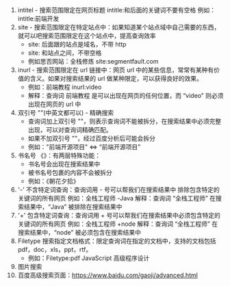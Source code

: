 1. intitel - 搜索范围限定在网页标题
   intitle:和后面的关键词不要有空格
   例如：intitle:前端开发
2. site - 搜索范围限定在特定站点中：如果知道某个站点域中自己需要的东西，就可以吧搜索范围限定在这个站点中，提高查询效率
   - site: 后面跟的站点是域名，不带 http
   - site: 和站点之间，不带空格
   - 例如思否网站：全栈修炼 site:segmentfault.com
3. inurl - 搜索范围限定在 url 链接中：网页 url 中的某些信息，常常有某种有价值的含义。如果对搜索结果的 url 做某种限定，可以获得良好的效果。
   - 例如：前端教程 inurl:video
   - 解释：查询词 前端教程 是可以出现在网页的任何位置，而 “video” 则必须出现在网页的 url 中
4. 双引号 ""(中英文都可以) - 精确搜索
   - 查询词加上双引号 ""，则表示查询词不能被拆分，在搜索结果中必须完整出现，可以对查询词精确匹配。
   - 如果不加双引号 ""，经过百度分析后可能会拆分
   - 例如："前端开源项目" <=> “前端开源项目”
5. 书名号 《》：有两层特殊功能：
   - 书名号会出现在搜索结果中
   - 被书名号包裹的内容不会被拆分
   - 例如：《朝花夕拾》
6. '-' 不含特定词查询：查询词用 - 号可以帮我们在搜索结果中 排除包含特定的关键词的所有网页
   例如：全栈工程师 -Java
   解释：查询词 “全栈工程师” 在搜索结果中，“Java” 被排除在搜索结果中
7. '+' 包含特定词查询：查询词用 + 号可以帮我们在搜索结果中必须包含特定的关键词的所有网页
   例如：全栈工程师 +node
   解释：查询词 “全栈工程师” 在搜索结果中，“node” 被必须包含在搜索结果中
8. Filetype 搜索指定文档格式：限定查询词在指定的文档中，支持的文档包括 pdf，doc，xls，ppt，rtf。
   - 例如：Filetype:pdf JavaScript 高级程序设计
9. 图片搜索
10. 百度高级搜索页面：https://www.baidu.com/gaoji/advanced.html
